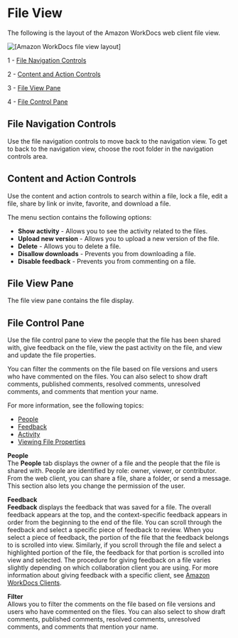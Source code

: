 # File View<a name="web_client_document_view"></a>

The following is the layout of the Amazon WorkDocs web client file view\.

![\[Amazon WorkDocs file view layout\]](http://docs.aws.amazon.com/workdocs/latest/userguide/images/web_file_view.PNG)

1 \- [File Navigation Controls](#web_file_nav_controls)

2 \- [Content and Action Controls](#web_file_content_controls)

3 \- [File View Pane](#web_file_view_pane)

4 \- [File Control Pane](#web_file_control_pane)

## File Navigation Controls<a name="web_file_nav_controls"></a>

Use the file navigation controls to move back to the navigation view\. To get to back to the navigation view, choose the root folder in the navigation controls area\. 

## Content and Action Controls<a name="web_file_content_controls"></a>

Use the content and action controls to search within a file, lock a file, edit a file, share by link or invite, favorite, and download a file\.

The menu section contains the following options:
+ **Show activity** \- Allows you to see the activity related to the files\.
+ **Upload new version** \- Allows you to upload a new version of the file\.
+ **Delete** \- Allows you to delete a file\.
+ **Disallow downloads** \- Prevents you from downloading a file\.
+ **Disable feedback** \- Prevents you from commenting on a file\.

## File View Pane<a name="web_file_view_pane"></a>

The file view pane contains the file display\.

## File Control Pane<a name="web_file_control_pane"></a>

Use the file control pane to view the people that the file has been shared with, give feedback on the file, view the past activity on the file, and view and update the file properties\.

You can filter the comments on the file based on file versions and users who have commented on the files\. You can also select to show draft comments, published comments, resolved comments, unresolved comments, and comments that mention your name\.

For more information, see the following topics:
+ [People](client_help.md#client_people)
+ [Feedback](client_help.md#client_feedback)
+ [Activity](client_help.md#client_activity)
+ [Viewing File Properties](file_props.md)

**People**  
The **People** tab displays the owner of a file and the people that the file is shared with\. People are identified by role: owner, viewer, or contributor\. From the web client, you can share a file, share a folder, or send a message\. This section also lets you change the permission of the user\.

**Feedback**  
**Feedback** displays the feedback that was saved for a file\. The overall feedback appears at the top, and the context\-specific feedback appears in order from the beginning to the end of the file\. You can scroll through the feedback and select a specific piece of feedback to review\. When you select a piece of feedback, the portion of the file that the feedback belongs to is scrolled into view\. Similarly, if you scroll through the file and select a highlighted portion of the file, the feedback for that portion is scrolled into view and selected\. The procedure for giving feedback on a file varies slightly depending on which collaboration client you are using\. For more information about giving feedback with a specific client, see [Amazon WorkDocs Clients](client_help.md)\.

**Filter**  
Allows you to filter the comments on the file based on file versions and users who have commented on the files\. You can also select to show draft comments, published comments, resolved comments, unresolved comments, and comments that mention your name\.